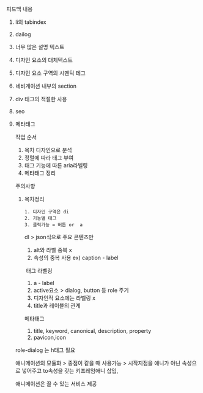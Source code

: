 피드백 내용

1. li의 tabindex

2. dailog

3. 너무 많은 설명 텍스트

4. 디자인 요소의 대체텍스트

5. 디자인 요소 구역의 시멘틱 테그

6. 네비게이션 내부의 section

7. div 태그의 적절한 사용

8. seo

9. 메타태그

   

   작업 순서

   1.  목차 디자인으로 분석
   2. 정렬에 따라 태그 부여
   3. 태그 기능에 따른 aria라벨링
   4. 메타태그 정리

   

   주의사항

     1. 목차정리

         	1. 디자인 구역은 di
         	2. 기능별 태그
         	3. 클릭가능 = 버튼 or  a

        

        

        dl > json식으로 주요 콘텐츠만

        1. alt와 라벨 중복 x
        2. 속성의 중복 사용 ex) caption - label

        ​		태그 라벨링 

        1. a - label
        2. active요소 > dialog, button 등 role 주기
        3. 디자인적 요소에는 라벨링 x
        4. title과 레이블의 관계

        메타태그 

        1. title, keyword, canonical, description, property
        2. pavicon,icon

   

   

   

   role-dialog 는 h태그 필요

   애니메이션의 모듈화 > 종점이 같을 때 사용가능 > 시작지점을 애니가 아닌 속성으로 넣어주고 to속성을 갖는 키프레임애니 삽입, 

   애니메이션은 끌 수 있는 서비스 제공

